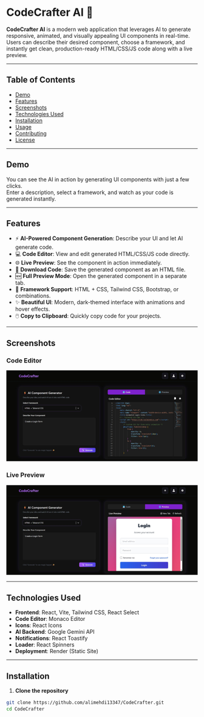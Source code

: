 # CodeCrafter AI 🚀

**CodeCrafter AI** is a modern web application that leverages AI to generate responsive, animated, and visually appealing UI components in real-time. Users can describe their desired component, choose a framework, and instantly get clean, production-ready HTML/CSS/JS code along with a live preview.

---

## Table of Contents
- [Demo](#demo)
- [Features](#features)
- [Screenshots](#screenshots)
- [Technologies Used](#technologies-used)
- [Installation](#installation)
- [Usage](#usage)
- [Contributing](#contributing)
- [License](#license)

---

## Demo
You can see the AI in action by generating UI components with just a few clicks.  
Enter a description, select a framework, and watch as your code is generated instantly.

---

## Features
- ⚡ **AI-Powered Component Generation**: Describe your UI and let AI generate code.
- 💻 **Code Editor**: View and edit generated HTML/CSS/JS code directly.
- 🌐 **Live Preview**: See the component in action immediately.
- 📂 **Download Code**: Save the generated component as an HTML file.
- 🆕 **Full Preview Mode**: Open the generated component in a separate tab.
- 🎨 **Framework Support**: HTML + CSS, Tailwind CSS, Bootstrap, or combinations.
- ✨ **Beautiful UI**: Modern, dark-themed interface with animations and hover effects.
- 🖱️ **Copy to Clipboard**: Quickly copy code for your projects.

---

## Screenshots

### Code Editor
![Code Editor](src/assets/Code.jpg)

### Live Preview
![Live Preview](src/assets/preview.jpg)

---

## Technologies Used
- **Frontend**: React, Vite, Tailwind CSS, React Select
- **Code Editor**: Monaco Editor
- **Icons**: React Icons
- **AI Backend**: Google Gemini API
- **Notifications**: React Toastify
- **Loader**: React Spinners
- **Deployment**: Render (Static Site)

---

## Installation

1. **Clone the repository**
```bash
git clone https://github.com/alimehdi13347/CodeCrafter.git
cd CodeCrafter

